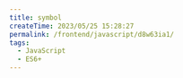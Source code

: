 ```yaml
---
title: symbol
createTime: 2023/05/25 15:28:27
permalink: /frontend/javascript/d8w63ia1/
tags:
  - JavaScript
  - ES6+
---
```

